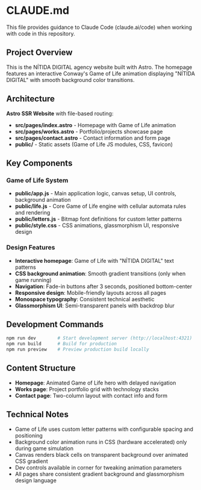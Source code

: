 # CLAUDE.md

This file provides guidance to Claude Code (claude.ai/code) when working with code in this repository.

## Project Overview

This is the NÍTIDA DIGITAL agency website built with Astro. The homepage features an interactive Conway's Game of Life animation displaying "NÍTIDA DIGITAL" with smooth background color transitions.

## Architecture

**Astro SSR Website** with file-based routing:
- **src/pages/index.astro** - Homepage with Game of Life animation
- **src/pages/works.astro** - Portfolio/projects showcase page
- **src/pages/contact.astro** - Contact information and form page
- **public/** - Static assets (Game of Life JS modules, CSS, favicon)

## Key Components

### Game of Life System
- **public/app.js** - Main application logic, canvas setup, UI controls, background animation
- **public/life.js** - Core Game of Life engine with cellular automata rules and rendering
- **public/letters.js** - Bitmap font definitions for custom letter patterns
- **public/style.css** - CSS animations, glassmorphism UI, responsive design

### Design Features
- **Interactive homepage**: Game of Life with "NÍTIDA DIGITAL" text patterns
- **CSS background animation**: Smooth gradient transitions (only when game running)
- **Navigation**: Fade-in buttons after 3 seconds, positioned bottom-center
- **Responsive design**: Mobile-friendly layouts across all pages
- **Monospace typography**: Consistent technical aesthetic
- **Glassmorphism UI**: Semi-transparent panels with backdrop blur

## Development Commands

```bash
npm run dev        # Start development server (http://localhost:4321)
npm run build      # Build for production
npm run preview    # Preview production build locally
```

## Content Structure

- **Homepage**: Animated Game of Life hero with delayed navigation
- **Works page**: Project portfolio grid with technology stacks
- **Contact page**: Two-column layout with contact info and form

## Technical Notes

- Game of Life uses custom letter patterns with configurable spacing and positioning
- Background color animation runs in CSS (hardware accelerated) only during game simulation
- Canvas renders black cells on transparent background over animated CSS gradient
- Dev controls available in corner for tweaking animation parameters
- All pages share consistent gradient background and glassmorphism design language